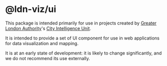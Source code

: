# @ldn-viz/ui

This package is intended primarily for use in projects created by [Greater London Authority](https://london.gov.uk/)'s [City Intelligence Unit](https://www.london.gov.uk/programmes-strategies/research-and-analysis).

It is intended to provide a set of UI component for use in web applications for data visualization and mapping.

It is at an early state of development: it is likely to change significantly, and we do not recommend its use externally.
